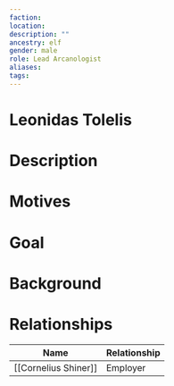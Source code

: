 ```yaml
---
faction:
location:
description: ""
ancestry: elf
gender: male
role: Lead Arcanologist
aliases:
tags:
---
```

# Leonidas Tolelis

# Description


# Motives



# Goal



# Background

# Relationships

| Name                 | Relationship |
| -------------------- | ------------ |
| [[Cornelius Shiner]] | Employer     |
